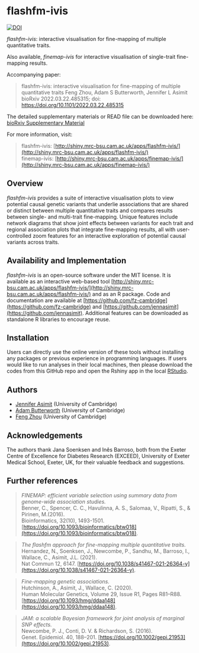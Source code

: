 # flashfm-ivis

<!-- badges: start -->
[![DOI](https://zenodo.org/badge/461200048.svg)](https://zenodo.org/badge/latestdoi/461200048)
<!-- badges: end -->

*flashfm-ivis*: interactive visualisation for fine-mapping of multiple quantitative traits.

Also available, *finemap-ivis* for interactive visualisation of single-trait fine-mapping results.

Accompanying paper:
> flashfm-ivis: interactive visualisation for fine-mapping of multiple quantitative traits
> Feng Zhou, Adam S Butterworth, Jennifer L Asimit
> bioRxiv 2022.03.22.485315; doi: https://doi.org/10.1101/2022.03.22.485315

The detailed supplementary materials or READ file can be downloaded here: [bioRxiv Supplementary Material](https://www.biorxiv.org/content/biorxiv/early/2022/03/25/2022.03.22.485315.full.pdf)

For more information, visit:
> flashfm-ivis: [http://shiny.mrc-bsu.cam.ac.uk/apps/flashfm-ivis/](http://shiny.mrc-bsu.cam.ac.uk/apps/flashfm-ivis/)   
> finemap-ivis: [http://shiny.mrc-bsu.cam.ac.uk/apps/finemap-ivis/](http://shiny.mrc-bsu.cam.ac.uk/apps/finemap-ivis/) 

## Overview
*flashfm-ivis* provides a suite of interactive visualisation plots to view potential causal genetic variants that underlie associations that are shared or distinct between multiple quantitative traits and compares results between single- and multi-trait fine-mapping. Unique features include network diagrams that show joint effects between variants for each trait and regional association plots that integrate fine-mapping results, all with user-controlled zoom features for an interactive exploration of potential causal variants across traits.

## Availability and Implementation
*flashfm-ivis* is an open-source software under the MIT license. It is available as an interactive web-based tool [http://shiny.mrc-bsu.cam.ac.uk/apps/flashfm-ivis/](http://shiny.mrc-bsu.cam.ac.uk/apps/flashfm-ivis/) and as an R package. Code and documentation are available at [https://github.com/fz-cambridge](https://github.com/fz-cambridge) and [https://github.com/jennasimit](https://github.com/jennasimit). Additional features can be downloaded as standalone R libraries to encourage reuse. 

## Installation
Users can directly use the online version of these tools without installing any packages or previous experience in programming languages. If users would like to run analyses in their local machines, then please download the codes from this GitHub repo and open the Rshiny app in the local [RStudio](https://www.rstudio.com).

## Authors
   - [Jennifer Asimit](https://www.mrc-bsu.cam.ac.uk/people/in-alphabetical-order/a-to-g/jennifer-asimit/) (University of Cambridge)
   - [Adam Butterworth](https://www.phpc.cam.ac.uk/people/ceu-group/ceu-senior-academic-staff/adam-butterworth/) (University of Cambridge)
   - [Feng Zhou](https://www.mrc-bsu.cam.ac.uk/people/in-alphabetical-order/t-to-z/feng-zhou/) (University of Cambridge)

## Acknowledgements
The authors thank Jana Soenksen and Inês Barroso, both from the Exeter Centre of Excellence for Diabetes Research (EXCEED), University of Exeter Medical School, Exeter, UK, for their valuable feedback and suggestions.

## Further references
> *FINEMAP: efficient variable selection using summary data from genome-wide association studies.* <br />
> Benner, C., Spencer, C. C., Havulinna, A. S., Salomaa, V., Ripatti, S., & Pirinen, M.(2016). <br />
> Bioinformatics, 32(10), 1493-1501. [https://doi.org/10.1093/bioinformatics/btw018](https://doi.org/10.1093/bioinformatics/btw018).

> *The flashfm approach for fine-mapping multiple quantitative traits.* <br />
> Hernandez, N., Soenksen, J., Newcombe, P., Sandhu, M., Barroso, I., Wallace, C., Asimit, J.L. (2021).<br />
> Nat Commun 12, 6147. [https://doi.org/10.1038/s41467-021-26364-y](https://doi.org/10.1038/s41467-021-26364-y).

> *Fine-mapping genetic associations.* <br />
> Hutchinson, A., Asimit, J., Wallace, C. (2020). <br />
> Human Molecular Genetics, Volume 29, Issue R1, Pages R81–R88. [https://doi.org/10.1093/hmg/ddaa148](https://doi.org/10.1093/hmg/ddaa148).

> *JAM: a scalable Bayesian framework for joint analysis of marginal SNP effects.* <br />
> Newcombe, P. J., Conti, D. V. & Richardson, S. (2016). <br />
> Genet. Epidemiol. 40, 188–201. [https://doi.org/10.1002/gepi.21953](https://doi.org/10.1002/gepi.21953).
